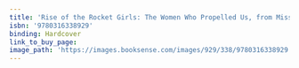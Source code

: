 ```yaml
---
title: 'Rise of the Rocket Girls: The Women Who Propelled Us, from Missiles to the Moon to Mars'
isbn: '9780316338929'
binding: Hardcover
link_to_buy_page:
image_path: 'https://images.booksense.com/images/929/338/9780316338929.jpg'
---
```



